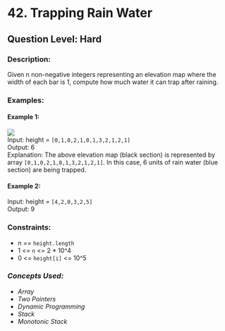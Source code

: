 # 42. Trapping Rain Water
## Question Level: Hard
### Description:
Given n non-negative integers representing an elevation map where the width of each bar is 1, compute how much water it can trap after raining.

### Examples:
#### Example 1:
<img src="https://assets.leetcode.com/uploads/2018/10/22/rainwatertrap.png"><br>
Input: height = `[0,1,0,2,1,0,1,3,2,1,2,1]`<br>
Output: 6<br>
Explanation: The above elevation map (black section) is represented by array `[0,1,0,2,1,0,1,3,2,1,2,1]`. In this case, 6 units of rain water (blue section) are being trapped.
#### Example 2:

Input: height = `[4,2,0,3,2,5]`<br>
Output: 9<br>


### Constraints:
- n == `height.length`
- 1 <= `n` <= 2 * 10^4
- 0 <= `height[i]` <= 10^5

### <i>Concepts Used:
- Array
- Two Pointers
- Dynamic Programming
- Stack
- Monotonic Stack </i>